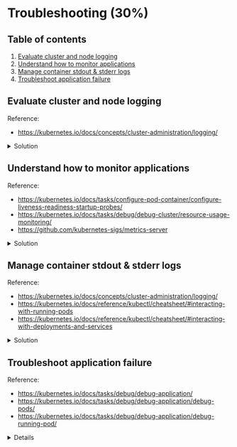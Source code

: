 # Troubleshooting (30%)

## Table of contents
1. [Evaluate cluster and node logging](#evaluate-cluster-and-node-logging)
1. [Understand how to monitor applications](#understand-how-to-monitor-applications)
1. [Manage container stdout & stderr logs](#manage-container-stdout--stderr-logs)
1. [Troubleshoot application failure](#troubleshoot-application-failure)

## Evaluate cluster and node logging
Reference: 
- https://kubernetes.io/docs/concepts/cluster-administration/logging/

<details>
<summary>Solution</summary>

In Kubernetes, cluster and node logging are available on different locations, dependending on how your cluster has been deployed.

```bash
# Use journalctl to access kubelet or containerd logs
sudo journalctl -u kubelet -n 10
sudo journalctl -u containerd -n 10

# In order to access Kubernetes components, lets get the name of the pods so we access their logs later
kubectl get pods -n kube-system

# Output:
# etcd-k8s-control                      1/1     Running   35 (33m ago)    153d
# kube-apiserver-k8s-control            1/1     Running   113 (33m ago)   153d
# kube-controller-manager-k8s-control   1/1     Running   91 (33m ago)    153d
# kube-scheduler-k8s-control            1/1     Running   91 (33m ago)    153d

# Now we have the pods name, we can access their logs:
kubectl logs -n kube-system etcd-k8s-control
kubectl logs -n kube-system kube-apiserver-k8s-control
kubectl logs -n kube-system kube-controller-manager-k8s-control
kubectl logs -n kube-system kube-scheduler-k8s-control
```

- Note that kubectl logs access `stdout` and `stderr` through `/var/log` folder on control/worker nodes:
```bash
# List contents of log folder on control node
ls /var/log/pods/

# Output:
# kube-system_coredns-64897985d-87wzw_0906a726-9fc9-4b32-8e34-d61cf41ffef7/
# kube-system_coredns-64897985d-z9spm_259bcd2e-c513-4c43-83c0-4bd16114af85/
# kube-system_etcd-k8s-control_38e46b4483e181276898d979d6540151/
# kube-system_kube-apiserver-k8s-control_c711f6b4d98c1ffa7b9fcc5355b54483/
# kube-system_kube-controller-manager-k8s-control_a39a22e07bab370e11c1f2eabc082694/
# kube-system_kube-flannel-ds-fdq5r_d67970ff-7af8-43c9-9ce6-9181b6b2d08c/
# kube-system_kube-proxy-t4wt8_77135467-0d6f-4081-95c4-0f9e6cb9d082/
# kube-system_kube-scheduler-k8s-control_8e66e38685d6e7cabb6d343c447e597b/
```
</details>

## Understand how to monitor applications
Reference: 
- https://kubernetes.io/docs/tasks/configure-pod-container/configure-liveness-readiness-startup-probes/
- https://kubernetes.io/docs/tasks/debug/debug-cluster/resource-usage-monitoring/
- https://github.com/kubernetes-sigs/metrics-server

<details>
<summary>Solution</summary>

Monitoring is a broad topic, so we will cover in two different steps:
- Monitoring application health
- Metrics

### Monitoring application health

Application monitoring can be done with `livenessProbes`, `readinessProbes` and `startupProbes`:
- `livenessProbe`  
Liveness probes allow you to customise the default detection mechanism and make it more sophisticated.    
By default, Kubernetes will only consider a container to "down" and apply the restart policy if the container process stops.
> By default, Kubernetes will decide whether to restart the container based on the status of container's PID 1 process.  
> The first process to run on a container assumes PID 1. 

- `readinessProbe`
Indicates whether the container is ready to respond to requests. If the readiness probe fails, the Endpoint controller (related to Services) removes the Pod's IP address from the endpoints of all Services that match the Pod.
The default state of readiness before the initial delay is `Failure`. If a container does not provide a readiness probe, the default state is `Success`.

- `startupProbe`
Indicates whether the aplication within the container is started. All other probes are disabled if a startup probe is provided, until it succeeds. If the startup probe fails, the kubelet kill the container, and the container is subjected to it's restart policy. 
> Similar to `livenessProbe`, however, while liveness probe run constantly, startup probes run at the container startup and stop running once it succeed.  
> Useful for legacy applications with long startup times.

> Note: check the hands-on steps on the previous topics:
> [Investigate the default `livenessProbe` behavior](2-workloads-scheduling.md#investigate-the-default-livenessprobe-behavior)
> [Configure a `livenessProbe` with `exec` command](2-workloads-scheduling.md#configure-a-livenessprobe-with-exec-command)
> [Configure a `startupProbe` with `exec` command](2-workloads-scheduling.md#configure-a-startupprobe-with-exec-command)
> [Configure a `readinessProbe` with `exec` command](2-workloads-scheduling.md#configure-a-readinessprobe-with-exec-command)

### Metrics

There are two ways of setup metrics on Kubernetes:
 - Use `metrics-server`: it provides a lightweight, short-term, in-memory way of collecting CPU and memory metrics from Pods and Nodes to be used for scaling or resource limits enforcement.
 - Use Prometheus to monitor Kubernetes resource to provide a full metrics pipeline, and it you access to richer metrics.

 This example will explore the use of `metrics-server` for quick access of the cluster metrics.

 - Install `metrics-server` by running applying the following YAML manifest:
 ```bash
# One of the requirements for metrics server is the following:
# Kubelet certificate needs to be signed by cluster Certificate Authority (or disable certificate validation by passing --kubelet-insecure-tls to Metrics Server)
# So, in order to make it work on our cluster, we need to add `--kubelet-insecure-tls` argument into the deployment resource.
wget https://github.com/kubernetes-sigs/metrics-server/releases/latest/download/components.yaml -O metrics-server.yaml

# Edit the file and include the additional argument on the Deployment 
vim metrics-server.yaml
# containers:
#      - args:
#        - --cert-dir=/tmp
#        - --secure-port=4443
#        - --kubelet-preferred-address-types=InternalIP,ExternalIP,Hostname
#        - --kubelet-use-node-status-port
#        - --metric-resolution=15s
#        - --kubelet-insecure-tls
#        image: k8s.gcr.io/metrics-server/metrics-server:v0.6.2

# Apply the resources
kubectl apply -f metrics-server.yaml

# Get nodes metrics
kubectl top nodes

# NAME          CPU(cores)   CPU%   MEMORY(bytes)   MEMORY%
# k8s-control   51m          2%     822Mi           21%
# k8s-worker1   12m          0%     487Mi           12%
# k8s-worker2   11m          0%     625Mi           16%
 ```
</details>


## Manage container stdout & stderr logs
Reference: 
- https://kubernetes.io/docs/concepts/cluster-administration/logging/
- https://kubernetes.io/docs/reference/kubectl/cheatsheet/#interacting-with-running-pods
- https://kubernetes.io/docs/reference/kubectl/cheatsheet/#interacting-with-deployments-and-services

<details>
<summary>Solution</summary>

The easiest way is to execute `kubectl logs` to access pods or deployments logs.

### Access `Pod` logs using `kubectl logs`
To access container stdout and stderr logs, you can use `kubectl logs` command:
```bash
# Lets create a nginx pod
kubectl run nginx --image=nginx

# Get stdout logs from pod (single container)
kubectl logs pod/nginx

# Delete the pod
kubectl delete pod nginx
```

It's also possible to access logs from different container inside the same pod (multi container scenario):
```bash
# Create a pod with multiple containers
kubectl apply -f - <<EOF
apiVersion: v1
kind: Pod
metadata:
  name: multi-container-counter
spec:
  containers:
  - name: counter-1
    image: busybox:1.28
    args: [/bin/sh, -c,
            'i=0; while true; do echo "(counter-1) \$i: \$(date)"; i=\$((i+1)); sleep 10; done']
  - name: counter-2
    image: busybox:1.28
    args: [/bin/sh, -c,
            'i=0; while true; do echo "(counter-2) \$i: \$(date)"; i=\$((i+1)); sleep 10; done']
EOF

# Get container logs from container `counter-1`
kubectl logs pod/multi-container-counter --container counter-1

# Output:
# (counter-1) 0: Sun Apr 16 04:23:29 UTC 2023
# (counter-1) 1: Sun Apr 16 04:23:39 UTC 2023
# (counter-1) 2: Sun Apr 16 04:23:49 UTC 2023

# Get container logs from container `counter-2`
kubectl logs pod/multi-container-counter --container counter-2

# Output
# (counter-2) 0: Sun Apr 16 04:23:29 UTC 2023
# (counter-2) 1: Sun Apr 16 04:23:39 UTC 2023
# (counter-2) 2: Sun Apr 16 04:23:49 UTC 2023

# Delete the deployment
kubectl delete pod multi-container-counter
```

### Access `Deployment` logs using `kubectl logs`

```bash
# Create a deployment with multiple containers
kubectl apply -f - <<EOF
apiVersion: apps/v1
kind: Deployment
metadata:
  name: multi-container-logs-deployment
spec:
  replicas: 3
  selector:
    matchLabels: 
      app: multi-container-logs
  template:
    metadata:
      labels:
        app: multi-container-logs
    spec:
      containers:
      - name: counter-1
        image: busybox:1.28
        args: [/bin/sh, -c,
                'i=0; while true; do echo "(\$POD_NAME) (counter-1) \$i: \$(date)"; i=\$((i+1)); sleep 10; done']
        env:
          - name: POD_NAME
            valueFrom:
              fieldRef:
                fieldPath: metadata.name
      - name: counter-2
        image: busybox:1.28
        args: [/bin/sh, -c,
                'i=0; while true; do echo "(\$POD_NAME) (counter-2) \$i: \$(date)"; i=\$((i+1)); sleep 10; done']
        env:
          - name: POD_NAME
            valueFrom:
              fieldRef:
                fieldPath: metadata.name
EOF

# Get all logs from all containers running under the deployment (using label selector)
kubectl logs -l app=multi-container-logs --all-containers

# Output
# (multi-container-logs-deployment-754fbf6dd9-2dr7n) (counter-1) 0: Sun Apr 16 05:05:41 UTC 2023
# (multi-container-logs-deployment-754fbf6dd9-2dr7n) (counter-2) 0: Sun Apr 16 05:05:42 UTC 2023
# (multi-container-logs-deployment-754fbf6dd9-92z9w) (counter-1) 0: Sun Apr 16 05:05:41 UTC 2023
# (multi-container-logs-deployment-754fbf6dd9-92z9w) (counter-2) 0: Sun Apr 16 05:05:42 UTC 2023
# (multi-container-logs-deployment-754fbf6dd9-9qhsd) (counter-1) 0: Sun Apr 16 05:05:41 UTC 2023
# (multi-container-logs-deployment-754fbf6dd9-9qhsd) (counter-2) 0: Sun Apr 16 05:05:42 UTC 2023

# Delete the deployment
kubectl delete deployment multi-container-logs-deployment
```

</details>


## Troubleshoot application failure
Reference:
- https://kubernetes.io/docs/tasks/debug/debug-application/
- https://kubernetes.io/docs/tasks/debug/debug-application/debug-pods/
- https://kubernetes.io/docs/tasks/debug/debug-application/debug-running-pod/
<details>

### Debuging Pods
The first step in troubleshooting is triage:
- What is the problem?
- Is your Pods running?
- What is the Pod state? Is it crashing?
- Is there any relevant logs? 

#### My pod stays pending
If a Pod is stuck in `Pending` state, it means it cannot be scheduled onto a node. Generally this is because there are insufficient resources that is preventing scheduling.
Check the output from `kubectl describe pod ...` for more information.
Common reasons for `Pending`
- **You don't have enough resources**: There is not enough Memory or CPU available on your cluster. You can adjust the resource requests or add a new node to your cluster.
- **You are using hostPort**: When you bind a Pod to a hostPort, there are limited number of places that the Pod can be scheduled. You should use `Services` to expose the Pod's ports. If you do require hostPort then you are limited by the number of nodes on your cluster.

```bash
# A pod requesting too much resources:
kubectl create -f - <<EOF
apiVersion: v1
kind: Pod
metadata:
  name: greedy-pod
spec:
  containers:
  - name: nginx
    image: nginx
    resources:
      requests:
        cpu: 100
EOF

# Lets check the pod status
kubectl get pod

# Output:
# NAME         READY   STATUS    RESTARTS   AGE
# greedy-pod   0/1     Pending   0          8s

kubectl describe pod greedy-pod

# Output:
# Name:             greedy-pod
# Namespace:        default
# Priority:         0
# Service Account:  default
# Node:             <none>
# Labels:           <none>
# Annotations:      <none>
# Status:           Pending
# ...
# Events:
#  Type     Reason            Age   From               Message
#  ----     ------            ----  ----               -------
#  Warning  FailedScheduling  48s   default-scheduler  0/3 nodes are available: 1 node(s) had untolerated taint {node-role.kubernetes.io/control-plane: }, 2 Insufficient cpu. preemption: 0/3 nodes are available: # 1 Preemption is not helpful for scheduling, 2 No preemption victims found for incoming pod..

kubectl create -f - <<EOF
apiVersion: v1
kind: Pod
metadata:
  name: hostportpod
spec:
  containers:
  - name: nginx
    image: nginx
    ports:
    - name: http
      hostPort: 22
      containerPort: 80
EOF
```


</details>